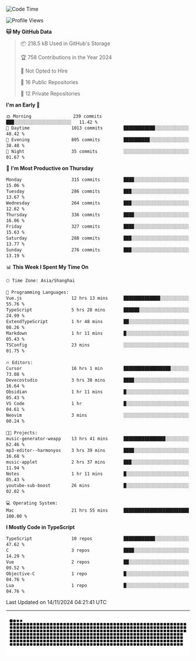 <!--
<picture>
  <source
    srcset="https://github-readme-stats.vercel.app/api?username=kevinxft&show_icons=true&theme=dark"
    media="(prefers-color-scheme: dark)"
  />
  <source
    srcset="https://github-readme-stats.vercel.app/api?username=kevinxft&show_icons=true"
    media="(prefers-color-scheme: light), (prefers-color-scheme: no-preference)"
  />
  <img src="https://github-readme-stats.vercel.app/api?username=kevinxft&show_icons=true" />
</picture>
-->

<!--START_SECTION:waka-->
![Code Time](http://img.shields.io/badge/Code%20Time-2%2C799%20hrs%2043%20mins-blue)

![Profile Views](http://img.shields.io/badge/Profile%20Views-1-blue)

**🐱 My GitHub Data** 

> 📦 218.5 kB Used in GitHub's Storage 
 > 
> 🏆 758 Contributions in the Year 2024
 > 
> 🚫 Not Opted to Hire
 > 
> 📜 16 Public Repositories 
 > 
> 🔑 12 Private Repositories 
 > 
**I'm an Early 🐤** 

```text
🌞 Morning                239 commits         ███░░░░░░░░░░░░░░░░░░░░░░   11.42 % 
🌆 Daytime                1013 commits        ████████████░░░░░░░░░░░░░   48.42 % 
🌃 Evening                805 commits         ██████████░░░░░░░░░░░░░░░   38.48 % 
🌙 Night                  35 commits          ░░░░░░░░░░░░░░░░░░░░░░░░░   01.67 % 
```
📅 **I'm Most Productive on Thursday** 

```text
Monday                   315 commits         ████░░░░░░░░░░░░░░░░░░░░░   15.06 % 
Tuesday                  286 commits         ███░░░░░░░░░░░░░░░░░░░░░░   13.67 % 
Wednesday                264 commits         ███░░░░░░░░░░░░░░░░░░░░░░   12.62 % 
Thursday                 336 commits         ████░░░░░░░░░░░░░░░░░░░░░   16.06 % 
Friday                   327 commits         ████░░░░░░░░░░░░░░░░░░░░░   15.63 % 
Saturday                 288 commits         ███░░░░░░░░░░░░░░░░░░░░░░   13.77 % 
Sunday                   276 commits         ███░░░░░░░░░░░░░░░░░░░░░░   13.19 % 
```


📊 **This Week I Spent My Time On** 

```text
🕑︎ Time Zone: Asia/Shanghai

💬 Programming Languages: 
Vue.js                   12 hrs 13 mins      ██████████████░░░░░░░░░░░   55.76 % 
TypeScript               5 hrs 28 mins       ██████░░░░░░░░░░░░░░░░░░░   24.99 % 
ExtendTypeScript         1 hr 48 mins        ██░░░░░░░░░░░░░░░░░░░░░░░   08.26 % 
Markdown                 1 hr 11 mins        █░░░░░░░░░░░░░░░░░░░░░░░░   05.43 % 
TSConfig                 23 mins             ░░░░░░░░░░░░░░░░░░░░░░░░░   01.75 % 

🔥 Editors: 
Cursor                   16 hrs 1 min        ██████████████████░░░░░░░   73.08 % 
Devecostudio             3 hrs 38 mins       ████░░░░░░░░░░░░░░░░░░░░░   16.64 % 
Obsidian                 1 hr 11 mins        █░░░░░░░░░░░░░░░░░░░░░░░░   05.43 % 
VS Code                  1 hr                █░░░░░░░░░░░░░░░░░░░░░░░░   04.61 % 
Neovim                   3 mins              ░░░░░░░░░░░░░░░░░░░░░░░░░   00.24 % 

🐱‍💻 Projects: 
music-generator-weapp    13 hrs 41 mins      ████████████████░░░░░░░░░   62.46 % 
mp3-editor--harmonyos    3 hrs 39 mins       ████░░░░░░░░░░░░░░░░░░░░░   16.68 % 
music-applet             2 hrs 37 mins       ███░░░░░░░░░░░░░░░░░░░░░░   11.94 % 
Notes                    1 hr 11 mins        █░░░░░░░░░░░░░░░░░░░░░░░░   05.43 % 
youtube-sub-boost        26 mins             █░░░░░░░░░░░░░░░░░░░░░░░░   02.02 % 

💻 Operating System: 
Mac                      21 hrs 55 mins      █████████████████████████   100.00 % 
```

**I Mostly Code in TypeScript** 

```text
TypeScript               10 repos            ████████████░░░░░░░░░░░░░   47.62 % 
C                        3 repos             ████░░░░░░░░░░░░░░░░░░░░░   14.29 % 
Vue                      2 repos             ██░░░░░░░░░░░░░░░░░░░░░░░   09.52 % 
Objective-C              1 repo              █░░░░░░░░░░░░░░░░░░░░░░░░   04.76 % 
Lua                      1 repo              █░░░░░░░░░░░░░░░░░░░░░░░░   04.76 % 
```




 Last Updated on 14/11/2024 04:21:41 UTC
<!--END_SECTION:waka-->

---

<picture>
  <source media="(prefers-color-scheme: dark)" srcset="https://raw.githubusercontent.com/kevinxft/kevinxft/output/github-contribution-grid-snake-dark.svg">
  <source media="(prefers-color-scheme: light)" srcset="https://raw.githubusercontent.com/kevinxft/kevinxft/output/github-contribution-grid-snake.svg">
  <img alt="github contribution grid snake animation" src="https://raw.githubusercontent.com/kevinxft/kevinxft/output/github-contribution-grid-snake.svg">
</picture>